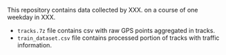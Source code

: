 This repository contains data collected by XXX. on a course of one weekday in XXX.

- `tracks.7z` file contains csv with raw GPS points aggregated in tracks.
- `train_dataset.csv` file contains processed portion of tracks with traffic information.
